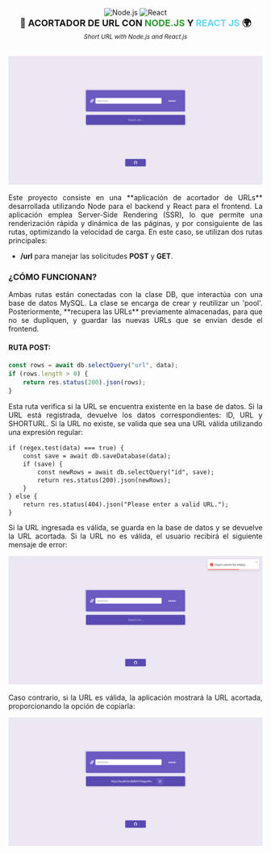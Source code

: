 <p align="center">
  <img src="https://img.shields.io/badge/Node.js-339933?style=flat&logo=node.js&logoColor=white" alt="Node.js" />
  <img src="https://img.shields.io/badge/React-61DAFB?style=flat&logo=react&logoColor=black" alt="React" />
  <br/>
  <span style="font-size: 18px; font-weight: bold;">🚀 ACORTADOR DE URL CON <span style="color:#339933;">NODE.JS</span> Y <span style="color:#61DAFB;">REACT JS</span> 🌍</span>
  <br/>
  <span style="font-size: 12px; font-style: italic;">Short URL with Node.js and React.js</span>
</p>


<br>

<img src="https://github.com/matias-romoli/short-url/blob/main/home" alt="Home"/>

<p style="text-align: justify; font-size: 14px;">
Este proyecto consiste en una **aplicación de acortador de URLs** desarrollada utilizando Node para el backend y React para el frontend. La aplicación emplea Server-Side Rendering (SSR), lo que permite una renderización rápida y dinámica de las páginas, y por consiguiente de las rutas, optimizando la velocidad de carga. En este caso, se utilizan dos rutas principales:
</p>    

- **/url** para manejar las solicitudes **POST** y **GET**.

### **¿CÓMO FUNCIONAN?**

<p style="text-align: justify; font-size: 14px;">
Ambas rutas están conectadas con la clase DB, que interactúa con una base de datos MySQL. La clase se encarga de crear y reutilizar un 'pool'. Posteriormente, **recupera las URLs** previamente almacenadas, para que no se dupliquen, y guardar las nuevas URLs que se envían desde el frontend. 
</p>    

#### **RUTA POST:**

```javascript
const rows = await db.selectQuery("url", data);
if (rows.length > 0) {
    return res.status(200).json(rows);
}
```
<p style="text-align: justify; font-size: 14px;">
Esta ruta verifica si la URL se encuentra existente en la base de datos. Si la URL está registrada, devuelve los datos correspondientes: ID, URL y SHORTURL. Si la URL no existe, se valida que sea una URL válida utilizando una expresión regular:
</p>    

```
if (regex.test(data) === true) {
    const save = await db.saveDatabase(data);
    if (save) {
        const newRows = await db.selectQuery("id", save);
        return res.status(200).json(newRows);
    }
} else {
    return res.status(404).json("Please enter a valid URL.");
}
```
<p style="text-align: justify; font-size: 14px;">
Si la URL ingresada es válida, se guarda en la base de datos y se devuelve la URL acortada. Si la URL no es válida, el usuario recibirá el siguiente mensaje de error:
</p>
<img src="https://github.com/matias-romoli/short-url/blob/main/error" alt="Error"/>

<p style="text-align: justify; font-size: 14px;">
Caso contrario, si la URL es válida, la aplicación mostrará la URL acortada, proporcionando la opción de copiarla:
</p>
<img src="https://github.com/matias-romoli/short-url/blob/main/result" alt="Resultado"/>
